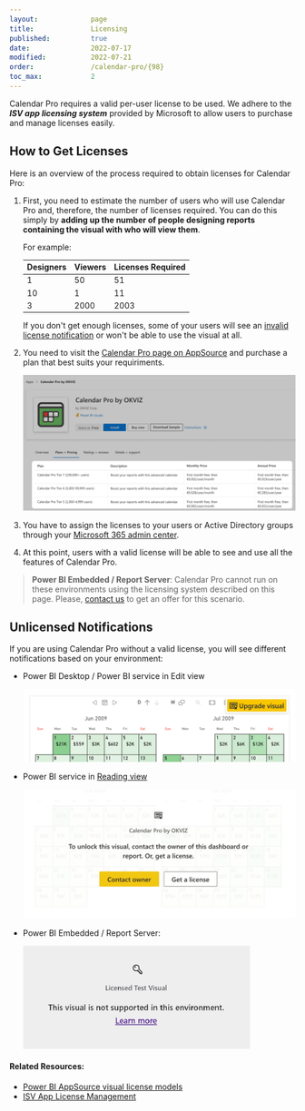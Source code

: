 ```yaml
---
layout:             page
title:              Licensing
published:          true
date:               2022-07-17
modified:           2022-07-21
order:              /calendar-pro/{98}
toc_max:            2
---
```


Calendar Pro requires a valid per-user license to be used. We adhere to the ***ISV app licensing system*** provided by Microsoft to allow users to purchase and manage licenses easily.

## How to Get Licenses

Here is an overview of the process required to obtain licenses for Calendar Pro:

1. First, you need to estimate the number of users who will use Calendar Pro and, therefore, the number of licenses required. You can do this simply by **adding up the number of people designing reports containing the visual with who will view them**.
 
    For example:

    | Designers | Viewers | Licenses Required |
    | --- | --- | --- |
    | 1 | 50 | 51 |
    | 10 | 1 | 11 |
    | 3 | 2000 | 2003 |

    If you don't get enough licenses, some of your users will see an [invalid license notification](#invalid-license-notifications) or won't be able to use the visual at all.

2. You need to visit the [Calendar Pro page on AppSource](https://appsource.microsoft.com/en-US/product/power-bi-visuals/okvizcorp1634637213047.calendarprobyokviz) and purchase a plan that best suits your requiriments. 

    <img src="images/license-plans.png" width="750">

3. You have to assign the licenses to your users or Active Directory groups through your [Microsoft 365 admin center](https://admin.microsoft.com/Adminportal/Home#/subscriptions).

4. At this point, users with a valid license will be able to see and use all the features of Calendar Pro.

> **Power BI Embedded / Report Server**: Calendar Pro cannot run on these environments using the licensing system described on this page. Please, [contact us](mailto:support@okviz.com?title=Calendar+Pro+Unsupported+Env) to get an offer for this scenario.

## Unlicensed Notifications

If you are using Calendar Pro without a valid license, you will see different notifications based on your environment:

- Power BI Desktop / Power BI service in Edit view 

    <img src="images/license-unlock-edit-view.png" width="600">

- Power BI service in [Reading view](https://docs.microsoft.com/en-us/power-bi/consumer/end-user-reading-view#reading-view)

    <img src="images/license-unlock.png" width="600">

- Power BI Embedded / Report Server:

    <img src="images/licensing-unsupported.png" width="400">


#### Related Resources:
- [Power BI AppSource visual license models](https://docs.microsoft.com/en-us/power-bi/developer/visuals/custom-visual-licenses)
- [ISV App License Management](https://docs.microsoft.com/en-us/azure/marketplace/isv-app-license-power-bi-visual)
